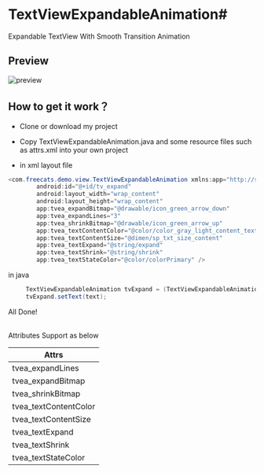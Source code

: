 # TextViewExpandableAnimation#
Expandable TextView With Smooth Transition Animation

## Preview ##
![preview](https://github.com/freecats/TextViewExpandableAnimation/blob/master/preview.gif)
## How to get it work？ ##
* Clone or download my project 

* Copy TextViewExpandableAnimation.java and some resource files such as attrs.xml into your own project

* in xml layout file

```java
<com.freecats.demo.view.TextViewExpandableAnimation xmlns:app="http://schemas.android.com/apk/res-auto"
        android:id="@+id/tv_expand"
        android:layout_width="wrap_content"
        android:layout_height="wrap_content"
        app:tvea_expandBitmap="@drawable/icon_green_arrow_down"
        app:tvea_expandLines="3"
        app:tvea_shrinkBitmap="@drawable/icon_green_arrow_up"
        app:tvea_textContentColor="@color/color_gray_light_content_text"
        app:tvea_textContentSize="@dimen/sp_txt_size_content"
        app:tvea_textExpand="@string/expand"
        app:tvea_textShrink="@string/shrink"
        app:tvea_textStateColor="@color/colorPrimary" />
```
   in java
```java
     TextViewExpandableAnimation tvExpand = (TextViewExpandableAnimation) findViewById(R.id.tv_expand);
     tvExpand.setText(text);
```
All Done!

<br>Attributes Support as below

| Attrs         |
| ------------- |
| tvea_expandLines      | 
| tvea_expandBitmap      | 
| tvea_shrinkBitmap      | 
| tvea_textContentColor |
| tvea_textContentSize | 
| tvea_textExpand |
| tvea_textShrink | 
| tvea_textStateColor |

